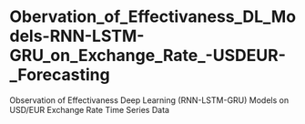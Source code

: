 # Obervation_of_Effectivaness_DL_Models-RNN-LSTM-GRU_on_Exchange_Rate_-USDEUR-_Forecasting
Observation of Effectivaness Deep Learning (RNN-LSTM-GRU) Models on USD/EUR Exchange Rate Time Series Data
